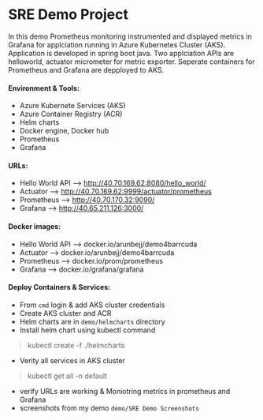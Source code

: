 # SRE Demo Project 
In this demo Prometheus monitoring instrumented and displayed metrics in Grafana for applciation running in Azure Kubernetes Cluster (AKS). Application is developed in spring boot java. Two applciation APIs are helloworld, actuator micrometer for metric exporter. Seperate containers for Prometheus and Grafana are depployed to AKS.

#### Environment & Tools:
- Azure Kubernete Services (AKS)
- Azure Container Registry (ACR)
- Helm charts
- Docker engine, Docker hub
- Prometheus
- Grafana

#### URLs:
- Hello World API --> http://40.70.169.62:8080/hello_world/
- Actuator -->  http://40.70.169.62:9999/actuator/prometheus
- Prometheus --> http://40.70.170.32:9090/
- Grafana --> http://40.65.211.126:3000/

#### Docker images:
- Hello World API --> docker.io/arunbejj/demo4barrcuda
- Actuator -->  docker.io/arunbejj/demo4barrcuda
- Prometheus --> docker.io/prom/prometheus 
- Grafana --> docker.io/grafana/grafana

#### Deploy Containers & Services:
- From `cmd` login & add AKS cluster credentials
- Create AKS cluster and ACR 
- Helm charts are in `demo/helmcharts` directory
- Install helm chart using kubectl command 
>kubectl create -f ./helmcharts 
- Verity all services in AKS cluster
>kubectl get all -n default
- verify URLs are working & Moniotring metrics in prometheus and Grafana 
- screenshots from my demo `demo/SRE Demo Screenshots`


